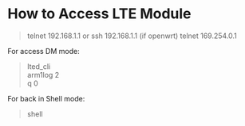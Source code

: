 # How to Access LTE Module
> telnet 192.168.1.1  or ssh 192.168.1.1 (if openwrt)
> telnet 169.254.0.1  

For access DM mode:  
> lted_cli  
> arm1log 2  
> q 0  

For back in Shell mode:  
> shell
